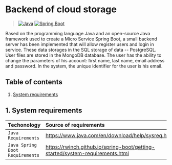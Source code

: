 # Backend of cloud storage
>[![Java](https://img.shields.io/badge/Java-orange)](https://www.oracle.com/java/)
>[![Spring Boot](https://img.shields.io/badge/Spring_Boot-lime)](https://spring.io/projects/spring-boot)


Based on the programming language Java and  an open-source Java framework used to create a Micro Service Spring Boot, a small backend server has been implemented that will allow register users and login in service. These data storages in the SQL storage of data -- PostgreSQL. User files are stored in the MongoDB database.
The user has the ability to change the parameters of his account: first name, last name, email address and password. In the system, the unique identifier for the user is his email.

## Table of contents
1. [System requirements](#1-system-requirements)
<!-- 2. [Installation](#2-installation) -->

## 1. System requirements
| Techonology | Source of requirements |
| :--- | :--- |
| `Java Requirements` | https://www.java.com/en/download/help/sysreq.html |
| `Java Spring Boot Requirements` | https://rwinch.github.io/spring-boot/getting-started/system-requirements.html |
